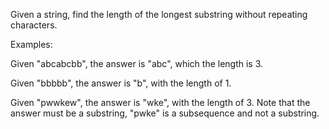 Given a string, find the length of the longest substring
without repeating characters.

Examples:

Given "abcabcbb", the answer is "abc", which the length is 3.

Given "bbbbb", the answer is "b", with the length of 1.

Given "pwwkew", the answer is "wke", with the length of 3.
Note that the answer must be a substring,
"pwke" is a subsequence and not a substring.